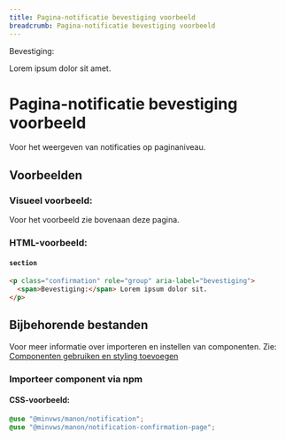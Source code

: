 ```yaml
---
title: Pagina-notificatie bevestiging voorbeeld
breadcrumb: Pagina-notificatie bevestiging voorbeeld
---
```


<section class="confirmation" role="group" aria-label="bevestiging">
  <div>
    <span>Bevestiging:</span>
    <p>Lorem ipsum dolor sit amet.</p>
  </div>
</section>

<h1 id="introduction">Pagina-notificatie bevestiging voorbeeld</h1>

Voor het weergeven van notificaties op paginaniveau.

<h2 id="examples">Voorbeelden</h2>

### Visueel voorbeeld:

Voor het voorbeeld zie bovenaan deze pagina.

### HTML-voorbeeld:

#### `section`

```html
<p class="confirmation" role="group" aria-label="bevestiging">
  <span>Bevestiging:</span> Lorem ipsum dolor sit.
</p>
```

<h2 id="requirements">Bijbehorende bestanden</h2>

Voor meer informatie over importeren en instellen van componenten. Zie:
[Componenten gebruiken en styling toevoegen]({base}/getting-started/installation)

### Importeer component via npm

#### CSS-voorbeeld:

```css
@use "@minvws/manon/notification";
@use "@minvws/manon/notification-confirmation-page";
```
